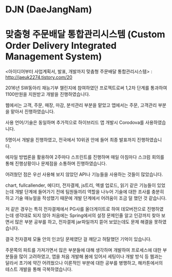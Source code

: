 # DJN (DaeJangNam)
# 맞춤형 주문배달 통합관리시스템 (Custom Order Delivery Integrated Management System)

<아이디어부터 사업계획서, 발표, 개발까지 맞춤형 주문배달 통합관리시스템> : http://jaeuk2274.tistory.com/20 

2016년 SW동아리 재능기부 챌린지에 참여하였던 프로젝트로써 1,2차 단계를 통과하여 1100만원을 지원받고 개발을 진행하였습니다. 

웹에서는 고객, 주문, 매장, 마감, 분석관리 부분을 맡았고 앱에서는 주문, 고객관리 부분을 맡아서 진행하였습니다. 

사용 언어/기술은 동일하며 추가적으로 하이브리드 앱 개발시 Corodova를 사용하였습니다. 

5명이서 개발을 진행하였고, 전국에서 10위권 안에 들어 최종 발표까지 진행하였습니다. 

에자일 방법론을 활용하여 2주마다 스프린트를 진행하며 매일 아침마다 스크럼 회의를 통해 진행상황이나 문제점을 소통하며 진행하였습니다.


어려웠던 점은 우선 사용해 보지 않았던 API나 기능들을 사용하는 것들이 많았습니다. 

chart, fullcallender, 에디터, 전자결제, js트리, 엑셀 업로드, 읽기 같은 기능들이 있었는데 개발 단계에 들어가기 전에 팀원들끼리 역할을 나누어 기술에 대한 조사를 충분히 하고 기술 매뉴얼을 작성했기 때문에 개발 단계에서 어려움이 조금 덜 했던 것 같습니다. 

저 같은 경우는 특히 전자결제에서 PG사를 올더게이트로 하여 데모버전으로 진행하였는데 생각대로 되지 않아 처음에는 Spring에서의 설정 문제인줄 알고 인강까지 찾아 보면서 많은 부분 공부를 하고, 전자결제 jar파일까지 뜯어 보았는데도 문제 해결을 못하였습니다. 

결국 전자결제 모듈 안의 인코딩 문제였단 걸 깨닫고 허탈했던 기억이 있습니다. 

주문쪽의 파트를 가져가면서 많은 부분들에 대해 생각하며 개발하여 프로세스에 대한 부분들을 많이 고려하였고, 앱을 처음 개발해 봄에 있어서 세팅이나 개발 방식 등 웹과는 달라서 초기에 약간 어려웠으나 이론적인 부분에 대한 공부를 병행하고, 해카톤에서의 테스트 개발을 통해 극복하였습니다.
